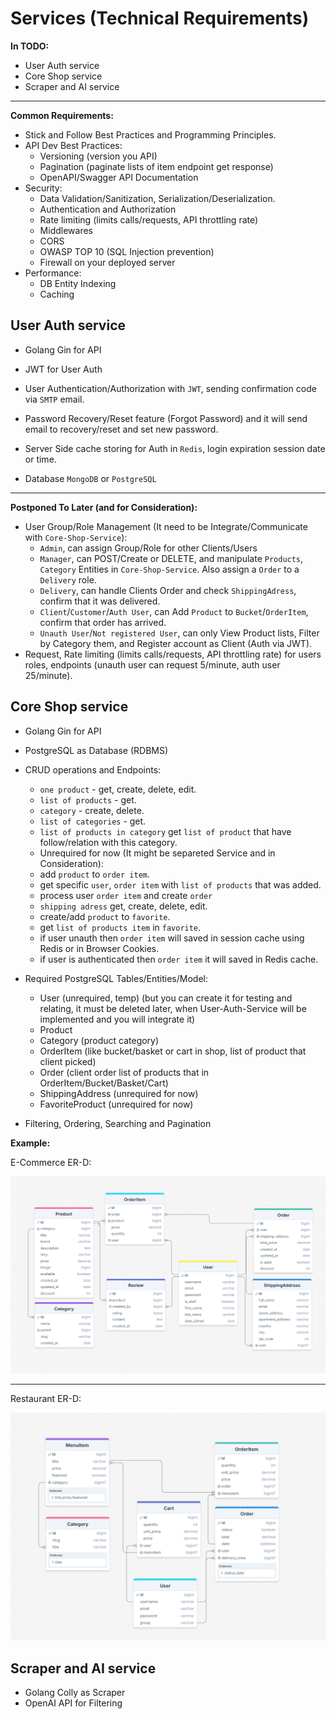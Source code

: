 # Services (Technical Requirements)

**In TODO:**

- User Auth service
- Core Shop service
- Scraper and AI service

---

**Common Requirements:**

- Stick and Follow Best Practices and Programming Principles.
- API Dev Best Practices:
    - Versioning (version you API)
    - Pagination (paginate lists of item endpoint get response)
    - OpenAPI/Swagger API Documentation
- Security:
    - Data Validation/Sanitization, Serialization/Deserialization.
    - Authentication and Authorization
    - Rate limiting (limits calls/requests, API throttling rate)
    - Middlewares
    - CORS
    - OWASP TOP 10 (SQL Injection prevention)
    - Firewall on your deployed server
- Performance:
    - DB Entity Indexing
    - Caching

## User Auth service

- Golang Gin for API
- JWT for User Auth

- User Authentication/Authorization with `JWT`, sending confirmation code via `SMTP` email.
- Password Recovery/Reset feature (Forgot Password) and it will send email to recovery/reset and set new password.
- Server Side cache storing for Auth in `Redis`, login expiration session date or time.
- Database `MongoDB` or `PostgreSQL`

---

**Postponed To Later (and for Consideration):**

- User Group/Role Management (It need to be Integrate/Communicate with `Core-Shop-Service`):
    - `Admin`, can assign Group/Role for other Clients/Users
    - `Manager`, can POST/Create or DELETE, and manipulate `Products`, `Category` Entities in `Core-Shop-Service`. Also assign a `Order` to a `Delivery` role.
    - `Delivery`, can handle Clients Order and check `ShippingAdress`, confirm that it was delivered.
    - `Client`/`Customer`/`Auth User`, can Add `Product` to `Bucket`/`OrderItem`, confirm that order has arrived.
    - `Unauth User`/`Not registered User`, can only View Product lists, Filter by Category them, and Register account as Client (Auth via JWT).
- Request, Rate limiting (limits calls/requests, API throttling rate) for users roles, endpoints (unauth user can request 5/minute, auth user 25/minute).

## Core Shop service

- Golang Gin for API
- PostgreSQL as Database (RDBMS)

- CRUD operations and Endpoints:
    - `one product` - get, create, delete, edit.
    - `list of products` - get.
    - `category` - create, delete.
    - `list of categories` - get.
    - `list of products in category` get `list of product` that have follow/relation with this category.
    - Unrequired for now (It might be separeted Service and in Consideration):
    - add `product` to `order item`.
    - get specific `user`, `order item` with `list of products` that was added.
    - process user `order item` and create `order`
    - `shipping adress` get, create, delete, edit.
    - create/add `product` to `favorite`.
    - get `list of products item` in `favorite`.
    - if user unauth then `order item` will saved in session cache using Redis or in Browser Cookies.
    - if user is authenticated then `order item` it will saved in Redis cache.
- Required PostgreSQL Tables/Entities/Model:
    - User (unrequired, temp) (but you can create it for testing and relating, it must be deleted later, when User-Auth-Service will be implemented and you will integrate it)
    - Product
    - Category (product category)
    - OrderItem (like bucket/basket or cart in shop, list of product that client picked)
    - Order (client order list of products that in OrderItem/Bucket/Basket/Cart)
    - ShippingAddress (unrequired for now)
    - FavoriteProduct (unrequired for now)
- Filtering, Ordering, Searching and Pagination

**Example:**

E-Commerce ER-D:

![E-Commerce ER-D](docs/img/e-commerce_er-d.png)

---

Restaurant ER-D:

![Restaurant ER-D](docs/img/restaurant_er-d.png)

## Scraper and AI service

- Golang Colly as Scraper
- OpenAI API for Filtering
